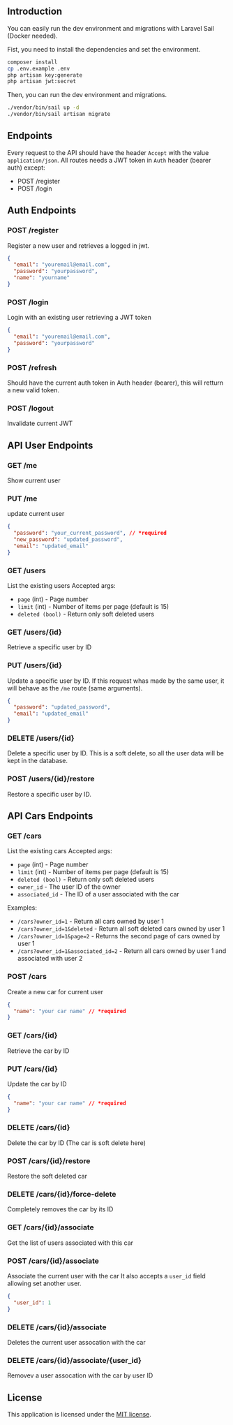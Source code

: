## Introduction

You can easily run the dev environment and migrations with Laravel Sail (Docker needed).

Fist, you need to install the dependencies and set the environment.

```bash
composer install
cp .env.example .env
php artisan key:generate
php artisan jwt:secret
```

Then, you can run the dev environment and migrations.

```bash
./vendor/bin/sail up -d
./vendor/bin/sail artisan migrate
```

## Endpoints

Every request to the API should have the header `Accept` with the value `application/json`.
All routes needs a JWT token in `Auth` header (bearer auth) except:
* POST /register
* POST /login

## Auth Endpoints

### POST /register

Register a new user and retrieves a logged in jwt.

```json
{
  "email": "youremail@email.com",
  "password": "yourpassword",
  "name": "yourname"
}
```

### POST /login

Login with an existing user retrieving a JWT token

```json
{
  "email": "youremail@email.com",
  "password": "yourpassword"
}
```

### POST /refresh

Should have the current auth token in Auth header (bearer), this will retturn a new valid token.


### POST /logout

Invalidate current JWT

## API User Endpoints

### GET /me

Show current user

### PUT /me

update current user

```json
{
  "password": "your_current_password", // *required
  "new_password": "updated_password",
  "email": "updated_email"
}
```

### GET /users

List the existing users
Accepted args:
* `page` (int) - Page number
* `limit` (int) - Number of items per page (default is 15)
* `deleted (bool)` - Return only soft deleted users

### GET /users/{id}

Retrieve a specific user by ID

### PUT /users/{id}

Update a specific user by ID.
If this request whas made by the same user, it will behave as the `/me` route (same arguments).

```json
{
  "password": "updated_password",
  "email": "updated_email"
}
```

### DELETE /users/{id}

Delete a specific user by ID.
This is a soft delete, so all the user data will be kept in the database.

### POST /users/{id}/restore

Restore a specific user by ID.

## API Cars Endpoints

### GET /cars

List the existing cars
Accepted args:
* `page` (int) - Page number
* `limit` (int) - Number of items per page (default is 15)
* `deleted (bool)` - Return only soft deleted users
* `owner_id` - The user ID of the owner
* `associated_id` - The ID of a user associated with the car

Examples:
* `/cars?owner_id=1` - Return all cars owned by user 1
* `/cars?owner_id=1&deleted` - Return all soft deleted cars owned by user 1
* `/cars?owner_id=1&page=2` - Returns the second page of cars owned by user 1
* `/cars?owner_id=1&associated_id=2` - Return all cars owned by user 1 and associated with user 2


### POST /cars

Create a new car for current user

```json
{
  "name": "your car name" // *required
}
```

### GET /cars/{id}

Retrieve the car by ID

### PUT /cars/{id}

Update the car by ID

```json
{
  "name": "your car name" // *required
}
```

### DELETE /cars/{id}

Delete the car by ID (The car is soft delete here)

### POST /cars/{id}/restore

Restore the soft deleted car

### DELETE /cars/{id}/force-delete

Completely removes the car by its ID

### GET /cars/{id}/associate

Get the list of users associated with this car

### POST /cars/{id}/associate

Associate the current user with the car
It also accepts a `user_id` field allowing set another user.

```json
{
  "user_id": 1
}
```

### DELETE /cars/{id}/associate

Deletes the current user assocation with the car

### DELETE /cars/{id}/associate/{user_id}

Removev a user assocation with the car by user ID


## License

This application is licensed under the [MIT license](https://opensource.org/licenses/MIT).
